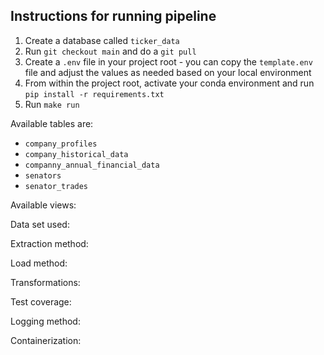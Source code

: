 ## Instructions for running pipeline
1. Create a database called `ticker_data`
2. Run `git checkout main` and do a `git pull`
3. Create a `.env`  file in your project root - you can copy the `template.env` file and adjust the values as needed based on your local environment
4. From within the project root, activate your conda environment and run `pip install -r requirements.txt`
5. Run `make run`

Available tables are:
- `company_profiles`
- `company_historical_data`
- `companny_annual_financial_data`
- `senators`
- `senator_trades`

Available views:

Data set used:

Extraction method:

Load method:

Transformations:

Test coverage:

Logging method:

Containerization:

